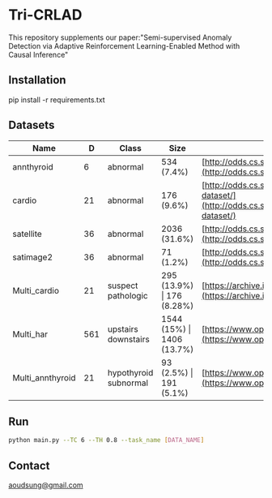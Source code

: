 # Tri-CRLAD
This repository supplements our paper:"Semi-supervised Anomaly Detection via Adaptive Reinforcement Learning-Enabled Method with Causal Inference"

## Installation
pip install -r requirements.txt

## Datasets
| Name          | D   | Class         | Size            | Data Sources                                                |
|---------------|-----|---------------|-----------------|-------------------------------------------------------------|
| annthyroid    | 6   | abnormal      | 534 (7.4%)      | [http://odds.cs.stonybrook.edu/annthyroid-dataset/](http://odds.cs.stonybrook.edu/annthyroid-dataset/)     |
| cardio        | 21  | abnormal      | 176 (9.6%)      | [http://odds.cs.stonybrook.edu/cardiotocogrpahy-dataset/](http://odds.cs.stonybrook.edu/cardiotocogrpahy-dataset/) |
| satellite     | 36  | abnormal      | 2036 (31.6%)    | [http://odds.cs.stonybrook.edu/satellite-dataset/](http://odds.cs.stonybrook.edu/satellite-dataset/)       |
| satimage2     | 36  | abnormal      | 71 (1.2%)       | [http://odds.cs.stonybrook.edu/satimage-2-dataset/](http://odds.cs.stonybrook.edu/satimage-2-dataset/)     |
| Multi_cardio  | 21  | suspect pathologic | 295 (13.9%) \| 176 (8.28%) | [https://archive.ics.uci.edu/ml/datasets/Cardiotocography](https://archive.ics.uci.edu/ml/datasets/Cardiotocography) |
| Multi_har     | 561 | upstairs downstairs | 1544 (15%) \| 1406 (13.7%) | [https://www.openml.org/d/1478](https://www.openml.org/d/1478) |
| Multi_annthyroid | 21 | hypothyroid subnormal | 93 (2.5%) \| 191 (5.1%) | [https://www.openml.org/d/40497](https://www.openml.org/d/40497) |

## Run
```bash
python main.py --TC 6 --TH 0.8 --task_name [DATA_NAME]
```
## Contact
aoudsung@gmail.com
